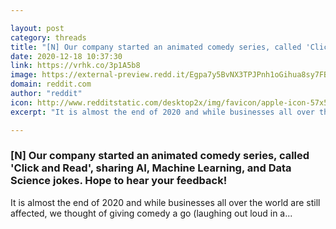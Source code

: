 ```yaml
---

layout: post
category: threads
title: "[N] Our company started an animated comedy series, called 'Click and Read', sharing AI, Machine Learning, and Data Science jokes. Hope to hear your feedback!"
date: 2020-12-18 10:37:30
link: https://vrhk.co/3p1A5b8
image: https://external-preview.redd.it/Egpa7y5BvNX3TPJPnh1oGihua8sy7FBSfPCFvjZNl_Y.jpg?width=480&height=251.308900524&auto=webp&crop=480:251.308900524,smart&s=b19243dc43370fb113ac04463ba70487fc92b2f8
domain: reddit.com
author: "reddit"
icon: http://www.redditstatic.com/desktop2x/img/favicon/apple-icon-57x57.png
excerpt: "It is almost the end of 2020 and while businesses all over the world are still affected, we thought of giving comedy a go (laughing out loud in a..."

---
```


### [N] Our company started an animated comedy series, called 'Click and Read', sharing AI, Machine Learning, and Data Science jokes. Hope to hear your feedback!

It is almost the end of 2020 and while businesses all over the world are still affected, we thought of giving comedy a go (laughing out loud in a...